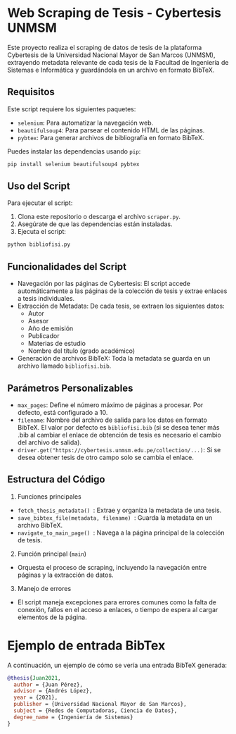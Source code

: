 # Web Scraping de Tesis - Cybertesis UNMSM 

Este proyecto realiza el scraping de datos de tesis de la plataforma Cybertesis de la Universidad Nacional Mayor de San Marcos (UNMSM), extrayendo metadata relevante de cada tesis de la Facultad de Ingeniería de Sistemas e Informática y guardándola en un archivo en formato BibTeX.

## Requisitos

Este script requiere los siguientes paquetes:

- `selenium`: Para automatizar la navegación web.
- `beautifulsoup4`: Para parsear el contenido HTML de las páginas.
- `pybtex`: Para generar archivos de bibliografía en formato BibTeX.

Puedes instalar las dependencias usando `pip`:
```bash
pip install selenium beautifulsoup4 pybtex
```

## Uso del Script

Para ejecutar el script:

1. Clona este repositorio o descarga el archivo `scraper.py`.
2. Asegúrate de que las dependencias están instaladas.
3. Ejecuta el script:
```bash
python bibliofisi.py
```

## Funcionalidades del Script

- Navegación por las páginas de Cybertesis: El script accede automáticamente a las páginas de la colección de tesis y extrae enlaces a tesis individuales.
- Extracción de Metadata: De cada tesis, se extraen los siguientes datos:
  - Autor
  - Asesor
  - Año de emisión
  - Publicador
  - Materias de estudio
  - Nombre del título (grado académico)
- Generación de archivos BibTeX: Toda la metadata se guarda en un archivo llamado `bibliofisi.bib`.

## Parámetros Personalizables

- `max_pages`: Define el número máximo de páginas a procesar. Por defecto, está configurado a 10.
- `filename`: Nombre del archivo de salida para los datos en formato BibTeX. El valor por defecto es `bibliofisi.bib` (si se desea tener más .bib al cambiar el enlace de obtención de tesis es necesario el cambio del archivo de salida).
- `driver.get("https://cybertesis.unmsm.edu.pe/collection/...)`: Si se desea obtener tesis de otro campo solo se cambia el enlace.

## Estructura del Código

1. Funciones principales
  -  `fetch_thesis_metadata() `: Extrae y organiza la metadata de una tesis.
  -  `save_bibtex_file(metadata, filename) `: Guarda la metadata en un archivo BibTeX.
  -  `navigate_to_main_page() `: Navega a la página principal de la colección de tesis.
2. Función principal (`main`)
  - Orquesta el proceso de scraping, incluyendo la navegación entre páginas y la extracción de datos.
3. Manejo de errores
  - El script maneja excepciones para errores comunes como la falta de conexión, fallos en el acceso a enlaces, o tiempo de espera al cargar elementos de la página.

# Ejemplo de entrada BibTex

A continuación, un ejemplo de cómo se vería una entrada BibTeX generada:

```bibtex
@thesis{Juan2021,
  author = {Juan Pérez},
  advisor = {Andrés López},
  year = {2021},
  publisher = {Universidad Nacional Mayor de San Marcos},
  subject = {Redes de Computadoras, Ciencia de Datos},
  degree_name = {Ingeniería de Sistemas}
}
```









